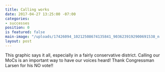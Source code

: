```yaml
---
title: Calling works
date: 2017-04-27 13:25:00 -07:00
categories:
- successes
position: 0
is featured: false
main-image: "/uploads/17426094_10212508674135841_9036239192900691538_n.jpg"
layout: post
---
```



This graphic says it all, especially in a fairly conservative district. Calling our MoCs is an important way to have our voices heard! Thank Congressman Larsen for his NO vote!!